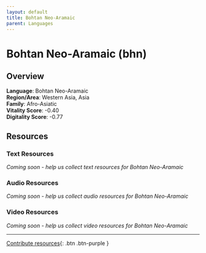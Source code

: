 ```yaml
---
layout: default
title: Bohtan Neo-Aramaic
parent: Languages
---
```


# Bohtan Neo-Aramaic (bhn)

## Overview

**Language**: Bohtan Neo-Aramaic  
**Region/Area**: Western Asia, Asia  
**Family**: Afro-Asiatic  
**Vitality Score**: -0.40  
**Digitality Score**: -0.77  

## Resources

### Text Resources
*Coming soon - help us collect text resources for Bohtan Neo-Aramaic*

### Audio Resources
*Coming soon - help us collect audio resources for Bohtan Neo-Aramaic*

### Video Resources
*Coming soon - help us collect video resources for Bohtan Neo-Aramaic*

---

[Contribute resources](https://fairtrain.github.io/){: .btn .btn-purple }

